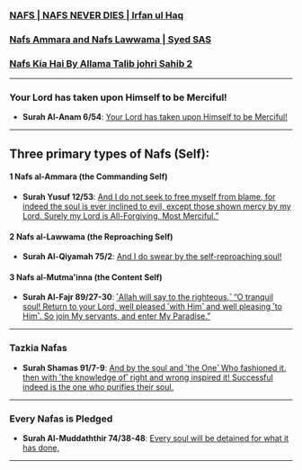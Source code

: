 ### [NAFS | NAFS NEVER DIES | Irfan ul Haq](https://www.youtube.com/watch?v=GFoxrHoHG1c)
### [Nafs Ammara and Nafs Lawwama | Syed SAS](https://www.youtube.com/watch?v=Ryy2Z32M_SY )
### [Nafs Kia Hai By Allama Talib johri Sahib 2](https://www.youtube.com/watch?v=eQ1StU8-9TE)

***

### Your Lord has taken upon Himself to be Merciful!

* __Surah Al-Anam 6/54__: [Your Lord has taken upon Himself to be Merciful!](https://quran.com/6/54)

***

## Three primary types of Nafs (Self): 

#### 1 Nafs al-Ammara (the Commanding Self)

* __Surah Yusuf 12/53__: [And I do not seek to free myself from blame, for indeed the soul is ever inclined to evil, except those shown mercy by my Lord. Surely my Lord is All-Forgiving, Most Merciful.”](https://quran.com/12/53)

#### 2 Nafs al-Lawwama (the Reproaching Self)

* __Surah Al-Qiyamah 75/2__: [And I do swear by the self-reproaching soul!](https://quran.com/75/2)

#### 3 Nafs al-Mutma'inna (the Content Self)

* __Surah Al-Fajr 89/27-30__: [˹Allah will say to the righteous,˺ “O tranquil soul! Return to your Lord, well pleased ˹with Him˺ and well pleasing ˹to Him˺. So join My servants, and enter My Paradise.”](https://quran.com/89/27-30)
 
*** 

### Tazkia Nafas

* __Surah Shamas 91/7-9__: [And by the soul and ˹the One˺ Who fashioned it. then with ˹the knowledge of˺ right and wrong inspired it! Successful indeed is the one who purifies their soul.](https://quran.com/91/7-9)

***

### Every Nafas is Pledged

* __Surah Al-Muddaththir 74/38-48__: [Every soul will be detained for what it has done,](https://quran.com/74/38-48)

***
